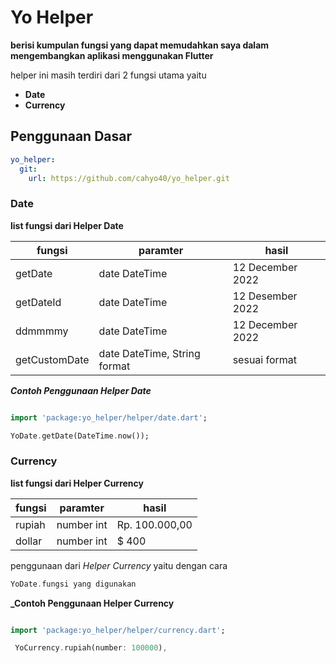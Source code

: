 # Yo Helper

**berisi kumpulan fungsi yang dapat memudahkan saya dalam mengembangkan aplikasi menggunakan Flutter**

helper ini masih terdiri dari 2 fungsi utama yaitu

- **Date**
- **Currency**

## Penggunaan Dasar

```yaml
yo_helper:
  git:
    url: https://github.com/cahyo40/yo_helper.git
```

### Date

**list fungsi dari Helper Date**

| fungsi        | paramter                     | hasil            |
| ------------- | ---------------------------- | ---------------- |
| getDate       | date DateTime                | 12 December 2022 |
| getDateId     | date DateTime                | 12 Desember 2022 |
| ddmmmmy       | date DateTime                | 12 December 2022 |
| getCustomDate | date DateTime, String format | sesuai format    |


**_Contoh Penggunaan Helper Date_**

```dart

import 'package:yo_helper/helper/date.dart';

YoDate.getDate(DateTime.now());

```

### Currency

**list fungsi dari Helper Currency**

| fungsi        | paramter                     | hasil            |
| ------------- | ---------------------------- | ---------------- |
| rupiah       | number int                | Rp. 100.000,00 |
| dollar     | number int                | $ 400 |


penggunaan dari _Helper Currency_ yaitu dengan cara

```dart
YoDate.fungsi yang digunakan
```

**_Contoh Penggunaan Helper Currency**

```dart

import 'package:yo_helper/helper/currency.dart';

 YoCurrency.rupiah(number: 100000),

```
